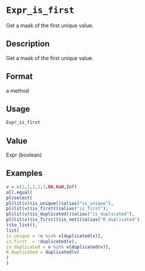 # `Expr_is_first`

Get a mask of the first unique value.


## Description

Get a mask of the first unique value.


## Format

a method


## Usage

```r
Expr_is_first
```


## Value

Expr (boolean)


## Examples

```r
v = c(1,1,2,2,3,NA,NaN,Inf)
all.equal(
pl$select(
pl$lit(v)$is_unique()$alias("is_unique"),
pl$lit(v)$is_first()$alias("is_first"),
pl$lit(v)$is_duplicated()$alias("is_duplicated"),
pl$lit(v)$is_first()$is_not()$alias("R_duplicated")
)$to_list(),
list(
is_unique = !v %in% v[duplicated(v)],
is_first  = !duplicated(v),
is_duplicated = v %in% v[duplicated(v)],
R_duplicated = duplicated(v)
)
)
```


